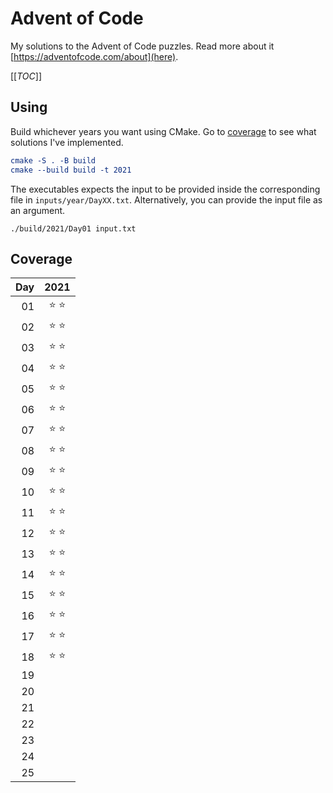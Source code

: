 <!-- SPDX-FileCopyrightText: 2021 metaquarx <metaquarx@protonmail.com>
SPDX-License-Identifier: Apache-2.0 -->

# Advent of Code

My solutions to the Advent of Code puzzles. Read more about it [https://adventofcode.com/about](here).

[[_TOC_]]

## Using

Build whichever years you want using CMake. Go to [coverage](#coverage) to see what solutions I've implemented.

```cmake
cmake -S . -B build
cmake --build build -t 2021
```

The executables expects the input to be provided inside the corresponding file in `inputs/year/DayXX.txt`. Alternatively, you can provide the input file as an argument.

```
./build/2021/Day01 input.txt
```

## Coverage

| Day |     2021    |
|----:|:-----------:|
|  01 |:star: :star:|
|  02 |:star: :star:|
|  03 |:star: :star:|
|  04 |:star: :star:|
|  05 |:star: :star:|
|  06 |:star: :star:|
|  07 |:star: :star:|
|  08 |:star: :star:|
|  09 |:star: :star:|
|  10 |:star: :star:|
|  11 |:star: :star:|
|  12 |:star: :star:|
|  13 |:star: :star:|
|  14 |:star: :star:|
|  15 |:star: :star:|
|  16 |:star: :star:|
|  17 |:star: :star:|
|  18 |:star: :star:|
|  19 |             |
|  20 |             |
|  21 |             |
|  22 |             |
|  23 |             |
|  24 |             |
|  25 |             |
